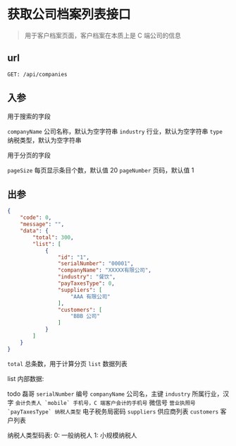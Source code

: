 # 获取公司档案列表接口

> 用于客户档案页面，客户档案在本质上是 C 端公司的信息

## url

```
GET: /api/companies
```

## 入参

用于搜索的字段

`companyName` 公司名称，默认为空字符串
`industry` 行业，默认为空字符串
`type` 纳税类型，默认为空字符串

用于分页的字段

`pageSize` 每页显示条目个数，默认值 20
`pageNumber` 页码，默认值 1

## 出参

```json
{
    "code": 0,
    "message": "",
    "data": {
        "total": 300,
        "list": [
            {
                "id": "1",
                "serialNumber": "00001",
                "companyName": "XXXXX有限公司",
                "industry": "餐饮",
                "payTaxesType": 0,
                "suppliers": [
                    "AAA 有限公司"
                ],
                "customers": [
                    "BBB 公司"
                ]
            }
        ]
    }
}
```

`total` 总条数，用于计算分页
`list` 数据列表

list 内部数据:

todo 磊哥
`serialNumber` 编号
`companyName` 公司名，主键
`industry` 所属行业，汉字
`` 会计负责人
`mobile` 手机号，C 端客户会计的手机号
`` 微信号
`` 营业执照号
`payTaxesType` 纳税人类型
`` 电子税务局密码
`suppliers` 供应商列表
`customers` 客户列表

纳税人类型码表:
0: 一般纳税人
1: 小规模纳税人
